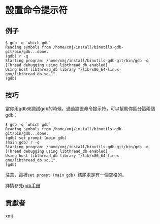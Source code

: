 # 設置命令提示符 

## 例子

	$ gdb -q `which gdb`
	Reading symbols from /home/xmj/install/binutils-gdb-git/bin/gdb...done.
	(gdb) r -q
	Starting program: /home/xmj/install/binutils-gdb-git/bin/gdb -q
	[Thread debugging using libthread_db enabled]
	Using host libthread_db library "/lib/x86_64-linux-gnu/libthread_db.so.1".
	(gdb)

## 技巧

當你用gdb來調試gdb的時候，通過設置命令提示符，可以幫助你區分這兩個gdb：

	$ gdb -q `which gdb`
	Reading symbols from /home/xmj/install/binutils-gdb-git/bin/gdb...done.
	(gdb) set prompt (main gdb) 
	(main gdb) r -q
	Starting program: /home/xmj/install/binutils-gdb-git/bin/gdb -q
	[Thread debugging using libthread_db enabled]
	Using host libthread_db library "/lib/x86_64-linux-gnu/libthread_db.so.1".
	(gdb) 

注意，這裡`set prompt (main gdb) `結尾處是有一個空格的。

詳情參見[gdb手冊](https://sourceware.org/gdb/onlinedocs/gdb/Prompt.html#Prompt)

## 貢獻者

xmj

